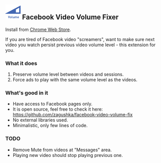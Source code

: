 ## ![Facebook Video Volume Fixer](src/icons/icon.48.png) Facebook Video Volume Fixer

Install from [Chrome Web Store](https://chrome.google.com/webstore/detail/facebook-video-volume-fix/elfninnghghhkopaakchobkbholknbjf).

If you are tired of Facebook video "screamers", want to make sure next video you watch persist previous video volume level - this extension for you.


### What it does
1. Preserve volume level between videos and sessions.
2. Force ads to play with the same volume level as the videos.

### What's good in it 
* Have access to Facebook pages only.
* It is open source, feel free to check it here: https://github.com/zagushka/facebook-video-volume-fix
* No external libraries used. 
* Minimalistic, only few lines of code.

### TODO
* Remove Mute from videos at "Messages" area.
* Playing new video should stop playing previous one.
